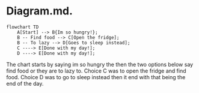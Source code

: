 # Diagram.md.
```mermaid
flowchart TD
	A[Start] --> B{Im so hungry!};
	B -- Find food --> C[Open the fridge];
	B -- To lazy --> D[Goes to sleep instead];
	C ----> E[Done with my day!];
	D ----> E[Done with my day!];
```

The chart starts by saying im so hungry the then the two options below say find food or they are to lazy to. Choice C was to open the fridge and find food. Choice D was to go to sleep instead then it end with that being the end of the day.
